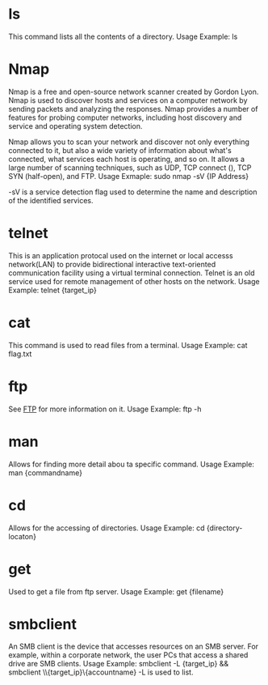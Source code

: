 # ls
This command lists all the contents of a directory.
Usage Example: ls

# Nmap
Nmap is a free and open-source network scanner created by Gordon Lyon. Nmap is used to discover hosts and services on a computer network by sending packets and analyzing the responses. Nmap provides a number of features for probing computer networks, including host discovery and service and operating system detection.

Nmap allows you to scan your network and discover not only everything connected to it, but also a wide variety of information about what's connected, what services each host is operating, and so on. It allows a large number of scanning techniques, such as UDP, TCP connect (), TCP SYN (half-open), and FTP.
Usage Exmaple: sudo nmap -sV {IP Address}

-sV is a service detection flag used to determine the name and description of the identified services. 

# telnet
This is an application protocal used on the internet or local accesss network(LAN) to provide bidirectional interactive text-oriented communication facility using a virtual terminal connection. Telnet is an old service used for remote management of other hosts on the network.
Usage Example: telnet {target_ip}

# cat
This command is used to read files from a terminal.
Usage Example: cat flag.txt

# ftp
See [FTP](https://github.com/Dark-St-r/Penetration-Testing-Notes/blob/99a30bafac9ce46a5865459bbefc64f594035ab4/useful-notes.md#L1) for more information on it.
Usage Example: ftp -h

# man
Allows for finding more detail abou ta specific command.
Usage Example: man {commandname}

# cd
Allows for the accessing of directories.
Usage Example: cd {directory-locaton}

# get
Used to get a file from ftp server.
Usage Example: get {filename}

# smbclient
An SMB client is the device that accesses resources on an SMB server. For example, within a corporate network, the user PCs that access a shared drive are SMB clients.
Usage Example: smbclient -L {target_ip} && smbclient \\\\{target_ip}\\{accountname}
-L is used to list.